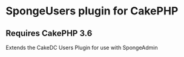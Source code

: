 # SpongeUsers plugin for CakePHP

## Requires CakePHP 3.6

Extends the CakeDC Users Plugin for use with SpongeAdmin
